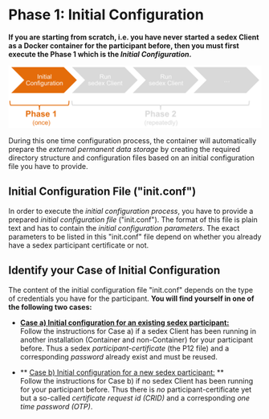 # Phase 1: Initial Configuration


**If you are starting from scratch, i.e. you have never started a sedex Client as a Docker container for the participant before, then you must first execute the Phase 1 which is the *Initial Configuration*.**


![Phase 1: Initial Configuration](/assets/v6/phase-1.png)


During this one time configuration process, the container will automatically prepare the *external permanent data storage* by creating the required directory structure and configuration files based on an initial configuration file you have to provide.



## Initial Configuration File ("init.conf")

In order to execute the *initial configuration process*, you have to provide a prepared *initial configuration file* ("init.conf").
The format of this file is plain text and has to contain the *initial configuration parameters*.
The exact parameters to be listed in this "init.conf" file depend on whether you already have a sedex participant certificate or not.



## Identify your Case of Initial Configuration

The content of the initial configuration file "init.conf" depends on the type of credentials you have for the participant. **You will find yourself in one of the following two cases:**

   - **[Case a) Initial configuration for an existing sedex participant:](/client-container-v6/initial-configuration/initial_configuration_with_certificate)**<br />
  Follow the instructions for Case a) if a sedex Client has been running in another installation (Container and non-Container) for your participant before. Thus a sedex *participant-certificate* (the P12 file) and a corresponding *password* already exist and must be reused.
  

   - ** [Case b) Initial configuration for a new sedex participant:](/client-container-v6/initial-configuration/initial_configuration_with_crid_and_otp)
**<br />
  Follow the instructions for Case b) if no sedex Client has been running for your participant before. Thus there is *no* participant-certificate yet but a so-called *certificate request id (CRID)* and a corresponding *one time password (OTP)*.


 


